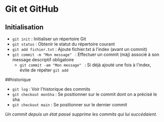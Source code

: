# Git et GitHub

## Initialisation

* `git init` : Initialiser un répertoire Git
* `git status` : Obtenir le statut du répertoire courant
* `git add fichier.txt` : Ajoute fichier.txt à l'index (avant un commit)
* `git commit -m "Mon message" ` : Effectuer un commit (màj) associé à son message descriptif obligatoire
	* `git commit -am "Mon message" ` : Si déjà ajouté une fois à l'index, évite de répéter `git add`


##historique

* `git log` : Voir l'historique des commits
* `git checkout monSha` : Se positionner sur le commit dont on a précisé le sha
* `git checkout main` : Se positionner sur le dernier commit

*Un commit depuis un état passé supprime les commits qui lui succédaient.*